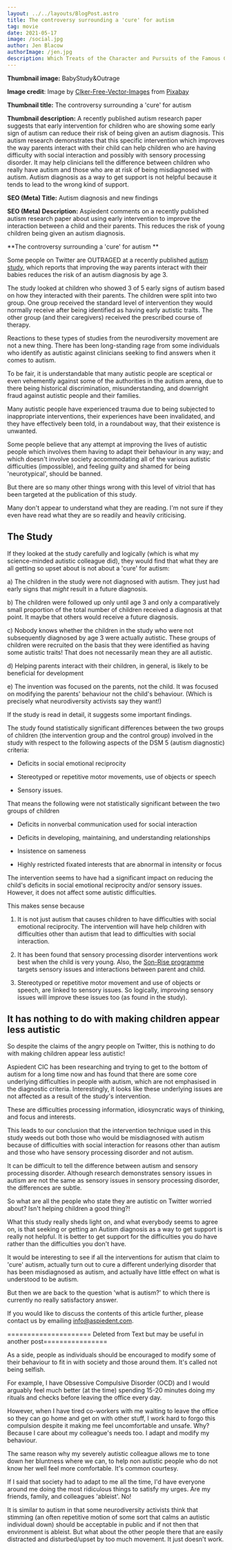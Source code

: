 ```yaml
---
layout: ../../layouts/BlogPost.astro
title: The controversy surrounding a 'cure' for autism
tag: movie
date: 2021-05-17
image: /social.jpg
author: Jen Blacow
authorImage: /jen.jpg
description: Which Treats of the Character and Pursuits of the Famous Gentleman Don Quixote of La Mancha
---
```

**Thumbnail image:** BabyStudy&Outrage

**Image credit**: Image
by [Clker-Free-Vector-Images](https://pixabay.com/users/clker-free-vector-images-3736/?utm_source=link-attribution&utm_medium=referral&utm_campaign=image&utm_content=23991) from [Pixabay](https://pixabay.com/?utm_source=link-attribution&utm_medium=referral&utm_campaign=image&utm_content=23991) 

**Thumbnail title:** The controversy surrounding a 'cure' for autism

**Thumbnail description:** A recently published autism research paper
suggests that early intervention for children who are showing some early
sign of autism can reduce their risk of being given an autism diagnosis.
This autism research demonstrates that this specific intervention which
improves the way parents interact with their child can help children who
are having difficulty with social interaction and possibly with sensory
processing disorder. It may help clinicians tell the difference between
children who really have autism and those who are at risk of being
misdiagnosed with autism. Autism diagnosis as a way to get support is
not helpful because it tends to lead to the wrong kind of support.

**SEO (Meta) Title:** Autism diagnosis and new findings

**SEO (Meta) Description:** Aspiedent comments on a recently published
autism research paper about using early intervention to improve the
interaction between a child and their parents. This reduces the risk of
young children being given an autism diagnosis.

**The controversy surrounding a 'cure' for autism **

Some people on Twitter are OUTRAGED at a recently published [autism
study](https://www.news-medical.net/news/20210921/Pre-emptive-intervention-during-infancy-reduces-the-likelihood-of-autism-diagnosis.aspx),
which reports that improving the way parents interact with their babies
reduces the risk of an autism diagnosis by age 3.

The study looked at children who showed 3 of 5 early signs of autism
based on how they interacted with their parents. The children were split
into two group. One group received the standard level of intervention
they would normally receive after being identified as having early
autistic traits. The other group (and their caregivers) received the
prescribed course of therapy. 

Reactions to these types of studies from the neurodiversity movement are
not a new thing. There has been long-standing rage from some individuals
who identify as autistic against clinicians seeking to find answers when
it comes to autism.

To be fair, it is understandable that many autistic people are sceptical
or even vehemently against some of the authorities in the autism arena,
due to there being historical discrimination, misunderstanding, and
downright fraud against autistic people and their families.

Many autistic people have experienced trauma due to being subjected to
inappropriate interventions, their experiences have been invalidated,
and they have effectively been told, in a roundabout way, that their
existence is unwanted. 

Some people believe that any attempt at improving the lives of autistic
people which involves them having to adapt their behaviour in any way;
and which doesn't involve society accommodating all of the various
autistic difficulties (impossible), and feeling guilty and shamed for
being 'neurotypical', should be banned.

But there are so many other things wrong with this level of vitriol that
has been targeted at the publication of this study.

Many don't appear to understand what they are reading. I'm not sure if
they even have read what they are so readily and heavily criticising. 

The Study
---------

If they looked at the study carefully and logically (which is what my
science-minded autistic colleague did), they would find that what they
are all getting so upset about is not about a 'cure' for autism:

a)  The children in the study were not diagnosed with autism. They just
    had early signs that *might* result in a future diagnosis.

b)  The children were followed up only until age 3 and only a
    comparatively small proportion of the total number of children
    received a diagnosis at that point. It maybe that others would
    receive a future diagnosis.

c)  Nobody knows whether the children in the study who were not
    subsequently diagnosed by age 3 were actually autistic. These groups
    of children were recruited on the basis that they were identified as
    having some autistic traits! That does not necessarily mean they are
    all autistic. 

d)  Helping parents interact with their children, in general, is likely
    to be beneficial for development

e)  The invention was focused on the parents, not the child. It was
    focused on modifying the parents' behaviour not the child\'s
    behaviour. (Which is precisely what neurodiversity activists say
    they want!)

If the study is read in detail, it suggests some important findings. 

The study found statistically significant differences between the two
groups of children (the intervention group and the control group)
involved in the study with respect to the following aspects of the DSM 5
(autism diagnostic) criteria:

-   Deficits in social emotional reciprocity

-   Stereotyped or repetitive motor movements, use of objects or speech

-   Sensory issues. 

That means the following were not statistically significant between the
two groups of children 

-   Deficits in nonverbal communication used for social interaction

-   Deficits in developing, maintaining, and understanding relationships

-   Insistence on sameness

-   Highly restricted fixated interests that are abnormal in intensity
    or focus

The intervention seems to have had a significant impact on reducing the
child's deficits in social emotional reciprocity and/or sensory issues.
However, it does not affect some autistic difficulties. 

This makes sense because

1)  It is not just autism that causes children to have difficulties with
    social emotional reciprocity. The intervention will have help
    children with difficulties other than autism that lead to
    difficulties with social interaction.

2)  It has been found that sensory processing disorder interventions
    work best when the child is very young. Also, the [Son-Rise
    programme](https://autismtreatmentcenter.org/what-is-the-son-rise-program/)
    targets sensory issues and interactions between parent and child. 

3)  Stereotyped or repetitive motor movement and use of objects or
    speech, are linked to sensory issues. So logically, improving
    sensory issues will improve these issues too (as found in the
    study). 

It has nothing to do with making children appear less autistic
--------------------------------------------------------------

So despite the claims of the angry people on Twitter, this is nothing to
do with making children appear less autistic!

Aspiedent CIC has been researching and trying to get to the bottom of
autism for a long time now and has found that there are some core
underlying difficulties in people with autism, which are not emphasised
in the diagnostic criteria. Interestingly, it looks like these
underlying issues are not affected as a result of the study\'s
intervention. 

These are difficulties processing information, idiosyncratic ways of
thinking, and focus and interests. 

This leads to our conclusion that the intervention technique used in
this study weeds out both those who would be misdiagnosed with autism
because of difficulties with social interaction for reasons other than
autism and those who have sensory processing disorder and not autism.

It can be difficult to tell the difference between autism and sensory
processing disorder. Although research demonstrates sensory issues in
autism are not the same as sensory issues in sensory processing
disorder, the differences are subtle.

So what are all the people who state they are autistic on Twitter
worried about? Isn't helping children a good thing?! 

What this study really sheds light on, and what everybody seems to agree
on, is that seeking or getting an Autism diagnosis as a way to get
support is really not helpful. It is better to get support for the
difficulties you do have rather than the difficulties you don't have.

It would be interesting to see if all the interventions for autism that
claim to \'cure\' autism, actually turn out to cure a different
underlying disorder that has been misdiagnosed as autism, and actually
have little effect on what is understood to be autism. 

But then we are back to the question \'what is autism?\' to which there
is currently no really satisfactory answer.

If you would like to discuss the contents of this article further,
please contact us by
emailing [info\@aspiedent.com](mailto:info@aspiedent.com).

===================== Deleted from Text but may be useful in another
post================

As a side, people as individuals should be encouraged to modify some of
their behaviour to fit in with society and those around them. It's
called not being selfish. 

For example, I have Obsessive Compulsive Disorder (OCD) and I would
arguably feel much better (at the time) spending 15-20 minutes doing my
rituals and checks before leaving the office every day.

However, when I have tired co-workers with me waiting to leave the
office so they can go home and get on with other stuff, I work hard to
forgo this compulsion despite it making me feel uncomfortable and
unsafe. Why? Because I care about my colleague's needs too. I adapt and
modify my behaviour.

The same reason why my severely autistic colleague allows me to tone
down her bluntness where we can, to help non autistic people who do not
know her well feel more comfortable. It\'s common courtesy. 

If I said that society had to adapt to me all the time, I'd have
everyone around me doing the most ridiculous things to satisfy my urges.
Are my friends, family, and colleagues 'ableist'. No!

It is similar to autism in that some neurodiversity activists think that
stimming (an often repetitive motion of some sort that calms an autistic
individual down) should be acceptable in public and if not then that
environment is ableist. But what about the other people there that are
easily distracted and disturbed/upset by too much movement. It just
doesn't work.
